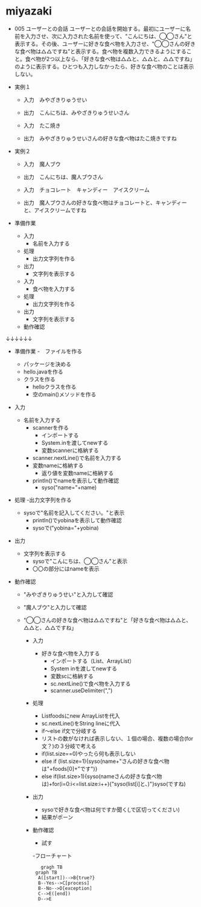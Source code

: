 # miyazaki

- 005 ユーザーとの会話
ユーザーとの会話を開始する。最初にユーザーに名前を入力させ、次に入力された名前を使って、"こんにちは、◯◯さん"と表示する。その後、ユーザーに好きな食べ物を入力させ、"◯◯さんの好きな食べ物は△△ですね"と表示する。食べ物を複数入力できるようにすること。食べ物が2つ以上なら、「好きな食べ物は△△と、△△と、△△ですね」のように表示する。ひとつも入力しなかったら、好きな食べ物のことは表示しない。

- 実例１
  -  入力　みやざきりゅうせい
  -  出力　こんにちは、みやざきりゅうせいさん

  -  入力　たこ焼き
  -  出力　みやざきりゅうせいさんの好きな食べ物はたこ焼きですね

- 実例２
  -  入力　魔人ブウ
  - 出力　こんにちは、魔人ブウさん

  - 入力　チョコレート　キャンディー　アイスクリーム
  - 出力　魔人ブウさんの好きな食べ物はチョコレートと、キャンディーと、アイスクリームですね

- 準備作業
  - 入力
    - 名前を入力する
  - 処理
    - 出力文字列を作る
  - 出力 
    - 文字列を表示する
  - 入力
    - 食べ物を入力する
  - 処理
    - 出力文字列を作る
  - 出力
    - 文字列を表示する
  - 動作確認

↓↓↓↓↓↓

- 準備作業
  -　ファイルを作る
    - パッケージを決める
    - hello.javaを作る
  - クラスを作る
    - helloクラスを作る
    - 空のmain()メソッドを作る
- 入力
  - 名前を入力する
    - scannerを作る
      - インポートする
      - System.inを渡してnewする
      - 変数scannerに格納する
    - scanner.nextLine()で名前を入力する
    - 変数nameに格納する
      - 返り値を変数nameに格納する
    - println()でnameを表示して動作確認
      - syso("name="+name)
 - 処理
   -出力文字列を作る
      - sysoで"名前を記入してください。"と表示
        - println()でyobinaを表示して動作確認
        - sysoで("yobina="+yobina)
     
  - 出力
    - 文字列を表示する 
      - sysoで"こんにちは、◯◯さん"と表示
      - 〇〇の部分にはnameを表示

  - 動作確認
    - "みやざきりゅうせい"と入力して確認
    - "魔人ブウ"と入力して確認

    - "◯◯さんの好きな食べ物は△△ですね"と「好きな食べ物は△△と、△△と、△△ですね」
        - 入力
          - 好きな食べ物を入力する
            - インポートする（List、ArrayList）
            - System inを渡してnewする
            - 変数scに格納する
            - sc.nextLine()で食べ物を入力する
            - scanner.useDelimiter(",")
        - 処理
          - List<String>foodsにnew ArrayList<String>を代入
          - sc.nextLine()をString lineに代入
          - if～else if文で分岐する
          - リストの数がなければ表示しない、１個の場合、複数の場合(for文？)の３分岐で考える
          - if(list.size==0)やったら何も表示しない
          - else if (list.size=1){syso(name+"さんの好きな食べ物は"+foods[0]+"です")}
          - else if(list.size>1){syso(nameさんの好きな食べ物は)+for(i=0:i<=list.size:i++){"syso(list[i]と、)"}syso(ですね)
        - 出力
          - sysoで好きな食べ物は何ですか聞く(,で区切ってください)
          - 結果がポーン
        - 動作確認
          -   試す

          -フローチャート
          ```mermaid
             gragh TB
           graph TB
            A([start])-->B{true?}
            B--Yes-->C[process]
            B--No-->D[exception]
            C-->E([end])
            D-->E
          ```









